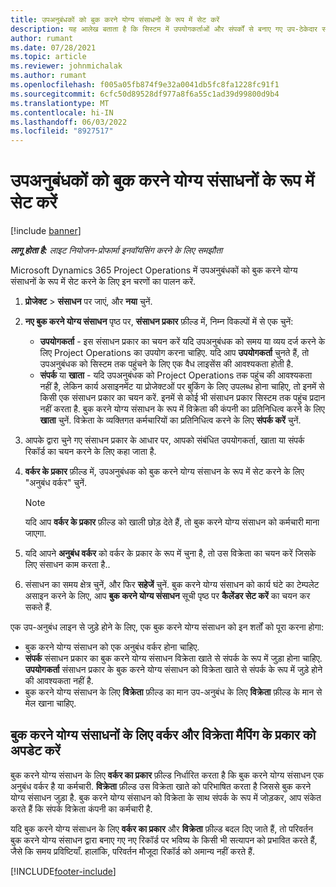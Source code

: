 ```yaml
---
title: उपअनुबंधकों को बुक करने योग्य संसाधनों के रूप में सेट करें
description: यह आलेख बताता है कि सिस्टम में उपयोगकर्ताओं और संपर्कों से बनाए गए उप-ठेकेदार संसाधनों को कैसे सेट अप और बनाए रखा जाए, ताकि उन्हें Microsoft में उप-अनुबंधों के साथ जोड़ा जा सके।Dynamics 365 Project Operations
author: rumant
ms.date: 07/28/2021
ms.topic: article
ms.reviewer: johnmichalak
ms.author: rumant
ms.openlocfilehash: f005a05fb874f9e32a0041db5fc8fa1228fc91f1
ms.sourcegitcommit: 6cfc50d89528df977a8f6a55c1ad39d99800d9b4
ms.translationtype: MT
ms.contentlocale: hi-IN
ms.lasthandoff: 06/03/2022
ms.locfileid: "8927517"
---
```

# <a name="set-up-subcontractors-as-bookable-resources"></a>उपअनुबंधकों को बुक करने योग्य संसाधनों के रूप में सेट करें

[!include [banner](../../includes/dataverse-preview.md)]

_**लागू होता है:** लाइट नियोजन-प्रोफार्मा इनवॉयसिंग करने के लिए समझौता_

Microsoft Dynamics 365 Project Operations में उपअनुबंधकों को बुक करने योग्य संसाधनों के रूप में सेट करने के लिए इन चरणों का पालन करें.

1. **प्रोजेक्ट** \> **संसाधन** पर जाएं, और **नया** चुनें.
2. **नए बुक करने योग्य संसाधन** पृष्ठ पर, **संसाधन प्रकार** फ़ील्ड में, निम्न विकल्पों में से एक चुनें:

    - **उपयोगकर्ता** - इस संसाधन प्रकार का चयन करें यदि उपअनुबंधक को समय या व्यय दर्ज करने के लिए Project Operations का उपयोग करना चाहिए. यदि आप **उपयोगकर्ता** चुनते हैं, तो उपअनुबंधक को सिस्टम तक पहुंचने के लिए एक वैध लाइसेंस की आवश्यकता होती है.
    - **संपर्क** या **खाता** - यदि उपअनुबंधक को Project Operations तक पहुंच की आवश्यकता नहीं है, लेकिन कार्य असाइनमेंट या प्रोजेक्टओं पर बुकिंग के लिए उपलब्ध होना चाहिए, तो इनमें से किसी एक संसाधन प्रकार का चयन करें. इनमें से कोई भी संसाधन प्रकार सिस्टम तक पहुंच प्रदान नहीं करता है. बुक करने योग्य संसाधन के रूप में विक्रेता की कंपनी का प्रतिनिधित्व करने के लिए **खाता** चुनें. विक्रेता के व्यक्तिगत कर्मचारियों का प्रतिनिधित्व करने के लिए **संपर्क करें** चुनें.

3. आपके द्वारा चुने गए संसाधन प्रकार के आधार पर, आपको संबंधित उपयोगकर्ता, खाता या संपर्क रिकॉर्ड का चयन करने के लिए कहा जाता है.
4. **वर्कर के प्रकार** फ़ील्ड में, उपअनुबंधक को बुक करने योग्य संसाधन के रूप में सेट करने के लिए "अनुबंध वर्कर" चुनें.

    > [!NOTE]
    > यदि आप **वर्कर के प्रकार** फ़ील्ड को खाली छोड़ देते हैं, तो बुक करने योग्य संसाधन को कर्मचारी माना जाएगा.

5. यदि आपने **अनुबंध वर्कर** को वर्कर के प्रकार के रूप में चुना है, तो उस विक्रेता का चयन करें जिसके लिए संसाधन काम करता है..
6. संसाधन का समय क्षेत्र चुनें, और फिर **सहेजें** चुनें. बुक करने योग्य संसाधन को कार्य घंटे का टेम्पलेट असाइन करने के लिए, आप **बुक करने योग्य संसाधन** सूची पृष्ठ पर **कैलेंडर सेट करें** का चयन कर सकते हैं.

एक उप-अनुबंध लाइन से जुड़े होने के लिए, एक बुक करने योग्य संसाधन को इन शर्तों को पूरा करना होगा:

- बुक करने योग्य संसाधन को एक अनुबंध वर्कर होना चाहिए.
- **संपर्क** संसाधन प्रकार का बुक करने योग्य संसाधन विक्रेता खाते से संपर्क के रूप में जुड़ा होना चाहिए. **उपयोगकर्ता** संसाधन प्रकार के बुक करने योग्य संसाधन को विक्रेता खाते से संपर्क के रूप में जुड़े होने की आवश्यकता नहीं है.
- बुक करने योग्य संसाधन के लिए **विक्रेता** फ़ील्ड का मान उप-अनुबंध के लिए **विक्रेता** फ़ील्ड के मान से मेल खाना चाहिए.

## <a name="update-the-type-of-worker-and-vendor-mapping-for-bookable-resources"></a>बुक करने योग्य संसाधनों के लिए वर्कर और विक्रेता मैपिंग के प्रकार को अपडेट करें

बुक करने योग्य संसाधन के लिए **वर्कर का प्रकार** फ़ील्ड निर्धारित करता है कि बुक करने योग्य संसाधन एक अनुबंध वर्कर है या कर्मचारी. **विक्रेता** फ़ील्ड उस विक्रेता खाते को परिभाषित करता है जिससे बुक करने योग्य संसाधन जुड़ा है. बुक करने योग्य संसाधन को विक्रेता के साथ संपर्क के रूप में जोड़कर, आप संकेत करते हैं कि संपर्क विक्रेता कंपनी का कर्मचारी है.

यदि बुक करने योग्य संसाधन के लिए **वर्कर का प्रकार** और **विक्रेता** फ़ील्ड बदल दिए जाते हैं, तो परिवर्तन बुक करने योग्य संसाधन द्वारा बनाए गए नए रिकॉर्ड पर भविष्य के किसी भी सत्यापन को प्रभावित करते हैं, जैसे कि समय प्रविष्टियाँ. हालांकि, परिवर्तन मौजूदा रिकॉर्ड को अमान्य नहीं करते हैं.

[!INCLUDE[footer-include](../../includes/footer-banner.md)]
